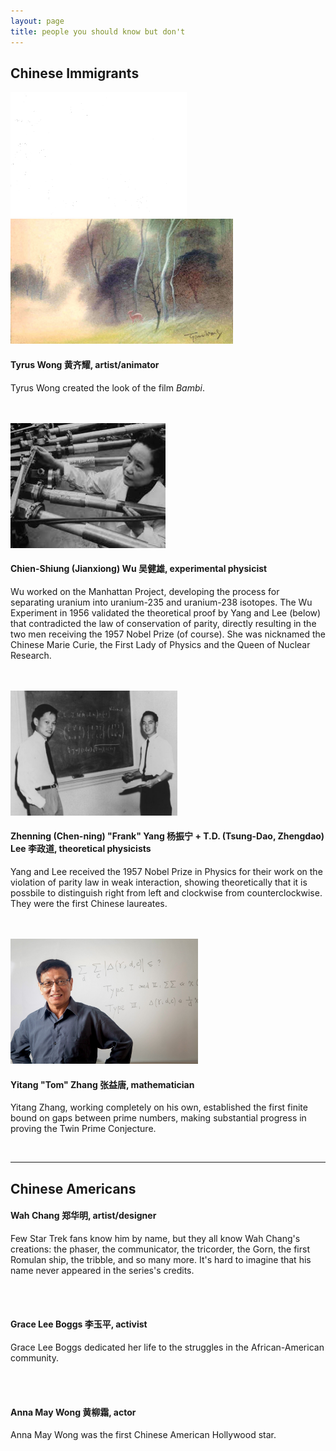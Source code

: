 ```yaml
---
layout: page
title: people you should know but don't
---
```


## Chinese Immigrants ##

<img src="/images/tyrus-recent.png" height="200">   <img src="/images/tyrus-bambi.jpg" height="200">

#### Tyrus Wong 黄齐耀, artist/animator ####
Tyrus Wong created the look of the film _Bambi_.

<br>
<br>

<img src="/images/cs-wu.jpeg" height="200">

#### Chien-Shiung (Jianxiong) Wu 吴健雄, experimental physicist ####
Wu worked on the Manhattan Project, developing the process for separating uranium into uranium-235 and uranium-238 isotopes. The Wu Experiment in 1956 validated the theoretical proof by Yang and Lee (below) that contradicted the law of conservation of parity, directly resulting in the two men receiving the 1957 Nobel Prize (of course). She was nicknamed the Chinese Marie Curie, the First Lady of Physics and the Queen of Nuclear Research.

<br>
<br>

<img src="/images/lee-yang.jpg" height="200">

#### Zhenning (Chen-ning) "Frank" Yang 杨振宁 + T.D. (Tsung-Dao, Zhengdao) Lee 李政道, theoretical physicists ####
Yang and Lee received the 1957 Nobel Prize in Physics for their work on the violation of parity law in weak interaction, showing theoretically that it is possbile to distinguish right from left and clockwise from counterclockwise. They were the first Chinese laureates.

<br>
<br>

<img src="/images/yitang-zhang.jpg" height="200">

#### Yitang "Tom" Zhang 张益唐, mathematician ####
Yitang Zhang, working completely on his own, established the first finite bound on gaps between prime numbers, making substantial progress in proving the Twin Prime Conjecture.

<br>

******

## Chinese Americans ##

#### Wah Chang 郑华明, artist/designer #### 
Few Star Trek fans know him by name, but they all know Wah Chang's creations: the phaser, the communicator, the tricorder, the Gorn, the first Romulan ship, the tribble, and so many more. It's hard to imagine that his name never appeared in the series's credits.

<br>
<br>

#### Grace Lee Boggs 李玉平, activist ####
Grace Lee Boggs dedicated her life to the struggles in the African-American community.

<br>
<br>

#### Anna May Wong 黄柳霜, actor ####
Anna May Wong was the first Chinese American Hollywood star.
